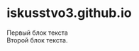 # iskusstvo3.github.io
<html>   <meta charset="Windows-1251"

<body>
<div>Первый блок текста</div>
<div>Второй блок текста.</div>
</html>

